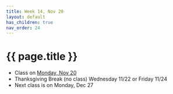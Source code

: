 ```yaml
---
title: Week 14, Nov 20
layout: default
has_children: true
nav_order: 24
---
```


# {{ page.title }}

- Class on [Monday, Nov 20](monday.html)
- Thanksgiving Break (no class) Wednesday 11/22 or Friday 11/24
- Next class is on Monday, Dec 27
